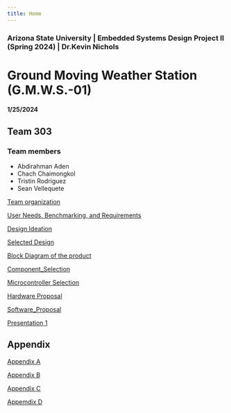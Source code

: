 ```yaml
---
title: Home
---
```


### Arizona State University | Embedded Systems Design Project II (Spring 2024) | Dr.Kevin Nichols
# Ground Moving Weather Station (G.M.W.S.-01) 
#### 1/25/2024

## Team 303 
### Team members 
* Abdirahman Aden
* Chach Chaimongkol
* Tristin Rodriguez
* Sean Vellequete



[Team organization](/Team_organization.md)

[User Needs, Benchmarking, and Requirements](/User_Needs_Benchmarking_Requirements.md)

[Design Ideation](/Design_Ideation.md)

[Selected Design](/Selected_Design.md)

[Block Diagram of the product](/Block_Diagram_of_the_product.md)

[Component_Selection](/Component_Selection.md)

[Microcontroller Selection](/Microcontroller_Selection.md)

[Hardware Proposal](/Hardware_proposal.md)

[Software_Proposal](/Software_Proposal.md)

[Presentation 1](/Presentation1.md)

## Appendix
[Appendix A](/Appendix_A)

[Appendix B](/Appendix_B)

[Appendix C](/Appendix_C)

[Appemdix D](/Appendix_D)
